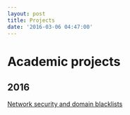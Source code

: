 ```yaml
---
layout: post
title: Projects
date: '2016-03-06 04:47:00'
---
```


Academic projects
=================

2016
----

[Network security and domain blacklists](/proj-2016-ns)
